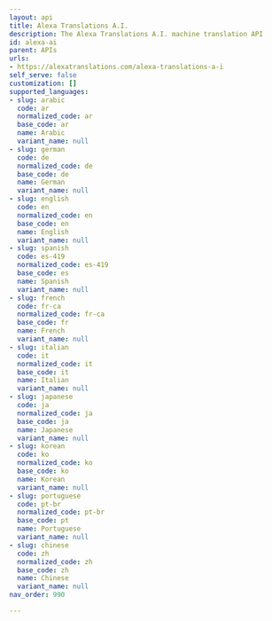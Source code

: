 ```yaml
---
layout: api
title: Alexa Translations A.I.
description: The Alexa Translations A.I. machine translation API
id: alexa-ai
parent: APIs
urls:
- https://alexatranslations.com/alexa-translations-a-i
self_serve: false
customization: []
supported_languages:
- slug: arabic
  code: ar
  normalized_code: ar
  base_code: ar
  name: Arabic
  variant_name: null
- slug: german
  code: de
  normalized_code: de
  base_code: de
  name: German
  variant_name: null
- slug: english
  code: en
  normalized_code: en
  base_code: en
  name: English
  variant_name: null
- slug: spanish
  code: es-419
  normalized_code: es-419
  base_code: es
  name: Spanish
  variant_name: null
- slug: french
  code: fr-ca
  normalized_code: fr-ca
  base_code: fr
  name: French
  variant_name: null
- slug: italian
  code: it
  normalized_code: it
  base_code: it
  name: Italian
  variant_name: null
- slug: japanese
  code: ja
  normalized_code: ja
  base_code: ja
  name: Japanese
  variant_name: null
- slug: korean
  code: ko
  normalized_code: ko
  base_code: ko
  name: Korean
  variant_name: null
- slug: portuguese
  code: pt-br
  normalized_code: pt-br
  base_code: pt
  name: Portuguese
  variant_name: null
- slug: chinese
  code: zh
  normalized_code: zh
  base_code: zh
  name: Chinese
  variant_name: null
nav_order: 990

---
```



